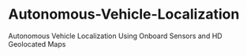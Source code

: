 # Autonomous-Vehicle-Localization
Autonomous Vehicle Localization Using Onboard Sensors and HD Geolocated Maps

